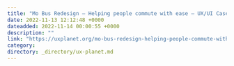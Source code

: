 ```yaml
---
title: "Mo Bus Redesign — Helping people commute with ease — UX/UI Case Study"
date: 2022-11-13 12:12:48 +0000
dateadded: 2022-11-14 00:00:55 +0000
description: ""
link: "https://uxplanet.org/mo-bus-redesign-helping-people-commute-with-ease-ux-ui-case-study-15895ef81598?source=rss----819cc2aaeee0---4"
category:
directory: _directory/ux-planet.md
---
```

